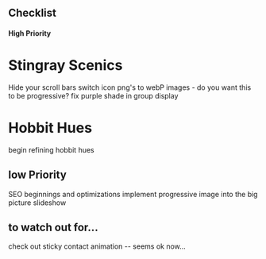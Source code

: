 ## Checklist


#### High Priority

# Stingray Scenics
Hide your scroll bars
switch icon png's to webP images - do you want this to be progressive? 
fix purple shade in group display

# Hobbit Hues
begin refining hobbit hues




## low Priority
SEO beginnings and optimizations
implement progressive image into the big picture slideshow



## to watch out for...
check out sticky contact animation -- seems ok now...